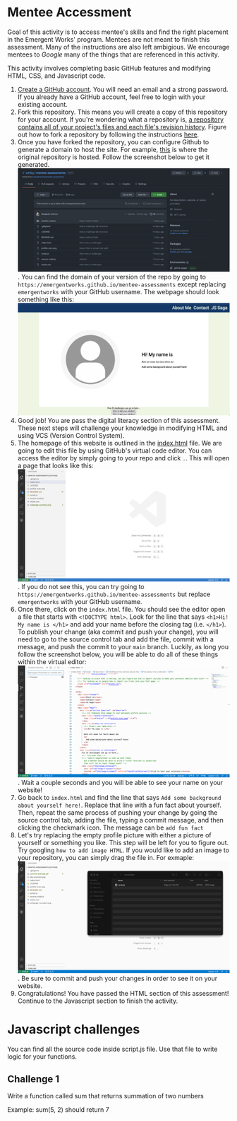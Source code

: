 # Mentee Accessment

Goal of this activity is to access mentee's skills and find the right placement in the Emergent Works' program. Mentees are not meant to finish this assessment. Many of the instructions are also left ambigious. We encourage mentees to _Google_ many of the things that are referenced in this activity. 

This activity involves completing basic GitHub features and modifying HTML, CSS, and Javascript code.

1. [Create a GitHub account](https://github.com/signup). You will need an email and a strong password. If you already have a GitHub account, feel free to login with your existing account. 
2. Fork this repository. This means you will create a copy of this repository for your account. If you're wondering what a repository is, [a repository contains all of your project's files and each file's revision history](https://docs.github.com/en/repositories/creating-and-managing-repositories/about-repositories). Figure out how to fork a repository by following the instructions [here](https://docs.github.com/en/get-started/quickstart/fork-a-repo#forking-a-repository).
3. Once you have forked the repository, you can configure Github to generate a domain to host the site. For example, [this](https://emergentworks.github.io/mentee-assessments/) is where the original repository is hosted. Follow the screenshot below to get it generated. ![github-page-exmample](readme-assets/github-page-example.gif). You can find the domain of your version of the repo by going to `https://emergentworks.github.io/mentee-assessments` except replacing `emergentworks` with your GitHub username. The webpage should look something like this: ![webpage-exmaple](readme-assets/webpage-example.png)
4. Good job! You are pass the digital literacy section of this assessment. These next steps will challenge your knowledge in modifying HTML and using VCS (Version Control System).
5. The homepage of this website is outlined in the [index.html](/index.html) file. We are going to edit this file by using GitHub's virtual code editor. You can access the editor by simply going to your repo and click `.`. This will open a page that looks like this: ![dev-preview](readme-assets/dev-preview.png). If you do not see this, you can try going to `https://emergentworks.github.io/mentee-assessments` but replace `emergentworks` with your GitHub username.
6. Once there, click on the `index.html` file. You should see the editor open a file that starts with `<!DOCTYPE html>`. Look for the line that says `<h1>Hi! My name is </h1>` and add your name before the closing tag (i.e. `</h1>`). To publish your change (aka commit and push your change), you will need to go to the source control tab and add the file, commit with a message, and push the commit to your `main` branch. Luckily, as long you follow the screenshot below, you will be able to do all of these things within the virtual editor: ![commit-exmaple](readme-assets/commit-example.gif). Wait a couple seconds and you will be able to see your name on your website!
7. Go back to `index.html` and find the line that says `Add some background about yourself here!`. Replace that line with a fun fact about yourself. Then, repeat the same process of pushing your change by going the source control tab, adding the file, typing a commit message, and then clicking the checkmark icon. The message can be `add fun fact`
8. Let's try replacing the empty profile picture with either a picture of yourself or something you like. This step will be left for you to figure out. Try googling `how to add image HTML`. If you would like to add an image to your repository, you can simply drag the file in. For exmaple: ![local-file-exmaple](readme-assets/local-file-example.gif). Be sure to commit and push your changes in order to see it on your website.
9. Congratulations! You have passed the HTML section of this assessment! Continue to the Javascript section to finish the activity. 



# Javascript challenges

You can find all the source code inside script.js file. Use that file to write logic for your functions.


## Challenge 1
 Write a function called sum that returns summation of two numbers

 Example: sum(5, 2) should return 7
